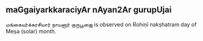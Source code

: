 ## maGgaiyarkkaraciyAr nAyan2Ar gurupUjai

மங்கையர்க்கரசியார் நாயனார் குருபூஜை is observed on Rohiṇī nakṣhatram day of Meṣa (solar) month.



